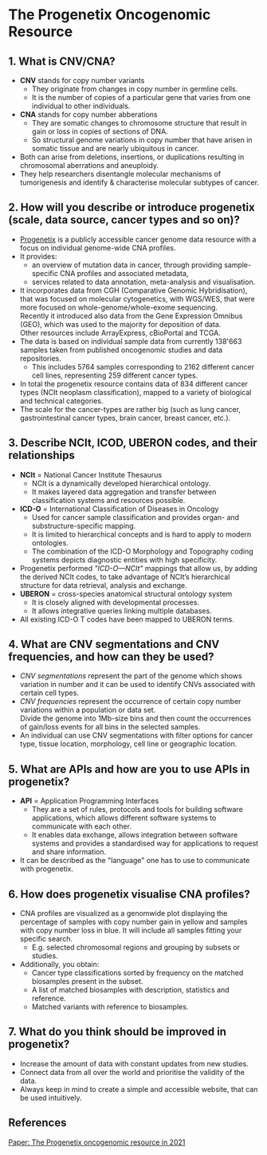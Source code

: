 # The Progenetix Oncogenomic Resource 

## 1.  What is CNV/CNA?
- **CNV** stands for copy number variants
    - They originate from changes in copy number in germline cells.
    - It is the number of copies of a particular gene that varies from one individual to other individuals.
- **CNA** stands for copy number abberations
    - They are somatic changes to chromosome structure that result in gain or loss in copies of sections of DNA.
    - So structural genome variations in copy number that have arisen in somatic tissue and are nearly ubiquitous in cancer.
- Both can arise from deletions, insertions, or duplications resulting in chromosomal aberrations and aneuploidy.
- They help researchers disentangle molecular mechanisms of tumorigenesis and identify & characterise molecular subtypes of cancer.

## 2.  How will you describe or introduce progenetix (scale, data source, cancer types and so on)?
- [Progenetix](https://progenetix.org/) is a publicly accessible cancer genome data resource with a focus on individual genome-wide CNA profiles.
- It provides:
    - an overview of mutation data in cancer, through providing sample-specific CNA profiles and associated metadata,
    - services related to data annotation, meta-analysis and visualisation.
- It incorporates data from CGH (Comparative Genomic Hybridisation), that was focused on molecular cytogenetics, with WGS/WES, that were more focused on whole-genome/whole-exome sequencing. \
Recently it introduced also data from the Gene Expression Omnibus (GEO), which was used to the majority for deposition of data.\
Other resources include ArrayExpress, cBioPortal and TCGA.
- The data is based on individual sample data from currently 138'663 samples taken from published oncogenomic studies and data repositories.
    - This includes 5764 samples corresponding to 2162 different cancer cell lines, representing 259 different cancer types.
- In total the progenetix resource contains data of 834 different cancer types (NCIt neoplasm classification), mapped to a variety of biological and technical categories.
- The scale for the cancer-types are rather big (such as lung cancer, gastrointestinal cancer types, brain cancer, breast cancer, etc.).

## 3.  Describe NCIt, ICOD, UBERON codes, and their relationships
- **NCIt** = National Cancer Institute Thesaurus
    - NCIt is a dynamically developed hierarchical ontology.
    - It makes layered data aggregation and transfer between classification systems and resources possible.
- **ICD-O** = International Classification of Diseases in Oncology 
    - Used for cancer sample classification and provides organ- and substructure-specific mapping.
    - It is limited to hierarchical concepts and is hard to apply to modern ontologies.
    - The combination of the ICD-O Morphology and Topography coding systems depicts diagnostic entities with high specificity.
- Progenetix performed *"ICD-O—NCIt"* mappings that allow us, by adding the derived NCIt codes, to take advantage of NCIt’s hierarchical structure for data retrieval, analysis and exchange.
- **UBERON** = cross-species anatomical structural ontology system
    - It is closely aligned with developmental processes. 
    - It allows integrative queries linking multiple databases. 
- All existing ICD-O T codes have been mapped to UBERON terms.

## 4. What are CNV segmentations and CNV frequencies, and how can they be used?
- *CNV segmentations* represent the part of the genome which shows variation in number and it can be used to identify CNVs associated with certain cell types. 
- *CNV frequencies* represent the occurrence of certain copy number variations within a population or data set.\
Divide the genome into 1Mb-size bins and then count the occurrences of gain/loss events for all bins in the selected samples.
- An individual can use CNV segmentations with filter options for cancer type, tissue location, morphology, cell line or geographic location.
    
## 5. What are APIs and how are you to use APIs in progenetix?
- **API** = Application Programming Interfaces
    - They are a set of rules, protocols and tools for building software applications, which allows different software systems to communicate with each other.
    - It enables data exchange, allows integration between software systems and provides a standardised way for applications to request and share information.
- It can be described as the "language" one has to use to communicate with progenetix. 

## 6. How does progenetix visualise CNA profiles?
- CNA profiles are visualized as a genomwide plot displaying the percentage of samples with copy number gain in yellow and samples with copy number loss in blue. It will include all samples fitting your specific search.
    - E.g. selected chromosomal regions and grouping by subsets or studies. 
- Additionally, you obtain:
    - Cancer type classifications sorted by frequency on the matched biosamples present in the subset.
    - A list of matched biosamples with description, statistics and reference.
    - Matched variants with reference to biosamples. 

## 7. What do you think should be improved in progenetix?
- Increase the amount of data with constant updates from new studies.
- Connect data from all over the world and prioritise the validity of the data.
- Always keep in mind to create a simple and accessible website, that can be used intuitively.
   
## References
[Paper: The Progenetix oncogenomic resource in 2021](https://academic.oup.com/database/article/doi/10.1093/database/baab043/6323245)


